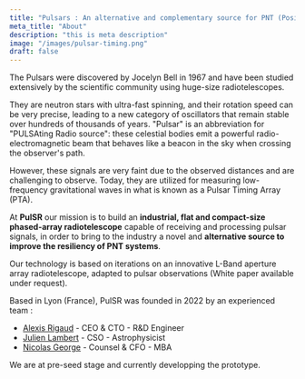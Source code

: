 ```yaml
---
title: "Pulsars : An alternative and complementary source for PNT (Position Navigation and Timing) solutions"
meta_title: "About"
description: "this is meta description"
image: "/images/pulsar-timing.png"
draft: false
---
```

The Pulsars were discovered by Jocelyn Bell in 1967 and have been studied extensively by the scientific community using huge-size radiotelescopes.

They are neutron stars with ultra-fast spinning, and their rotation speed can be very precise, leading to a new category of oscillators that remain stable over hundreds of thousands of years. "Pulsar" is an abbreviation for "PULSAting Radio source": these celestial bodies emit a powerful radio-electromagnetic beam that behaves like a beacon in the sky when crossing the observer's path.

However, these signals are very faint due to the observed distances and are challenging to observe. Today, they are utilized for measuring low-frequency gravitational waves in what is known as a Pulsar Timing Array (PTA).

At **PulSR** our mission is to build an **industrial, flat and compact-size phased-array radiotelescope**  capable of receiving and processing pulsar signals, in order to bring to the industry a novel and **alternative source to improve the resiliency of PNT systems**.

Our technology is based on iterations on an innovative L-Band aperture array radiotelescope, adapted to pulsar observations (White paper available under request).

Based in Lyon (France), PulSR was founded in 2022 by an experienced team :
- [Alexis Rigaud](https://www.linkedin.com/in/alexis-rigaud-20b6ba45/) - CEO & CTO - R&D Engineer
- [Julien Lambert](https://www.linkedin.com/in/lambertjulien/) - CSO - Astrophysicist
- [Nicolas George](https://www.linkedin.com/in/nicolasgeorge/) - Counsel & CFO - MBA

We are at pre-seed stage and currently developping the prototype.
